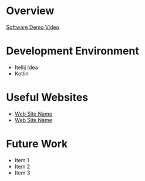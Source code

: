 # Overview

[Software Demo Video](http://youtube.link.goes.here)

# Development Environment

* Itellij Idea
* Kotlin

# Useful Websites

* [Web Site Name](http://url.link.goes.here)
* [Web Site Name](http://url.link.goes.here)

# Future Work

* Item 1
* Item 2
* Item 3
